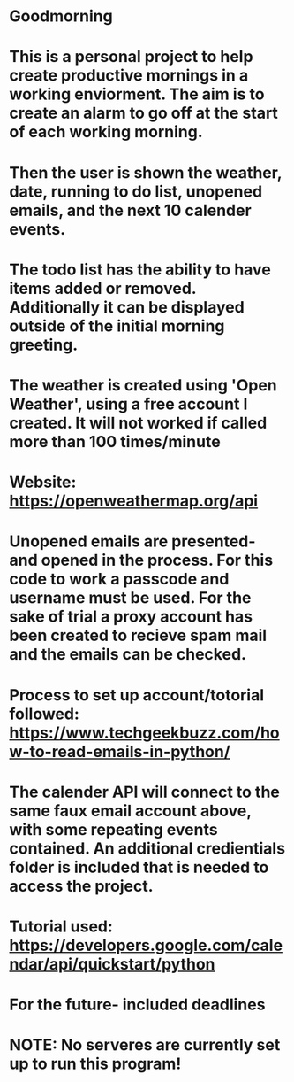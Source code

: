 # Goodmorning

# This is a personal project to help create productive mornings in a working enviorment. The aim is to create an alarm to go off at the start of each working morning.
# Then the user is shown the weather, date, running to do list, unopened emails, and the next 10 calender events.

# The todo list has the ability to have items added or removed. Additionally it can be displayed outside of the initial morning greeting.

# The weather is created using 'Open Weather', using a free account I created. It will not worked if called more than 100 times/minute
# Website: https://openweathermap.org/api

# Unopened emails are presented- and opened in the process. For this code to work a passcode and username must be used. For the sake of trial a proxy account has been created to recieve spam mail and the emails can be checked. 
# Process to set up account/totorial followed: https://www.techgeekbuzz.com/how-to-read-emails-in-python/

# The calender API will connect to the same faux email account above, with some repeating events contained. An additional credientials folder is included that is needed to access the project. 
# Tutorial used: https://developers.google.com/calendar/api/quickstart/python

# For the future- included deadlines

# NOTE: No serveres are currently set up to run this program!
